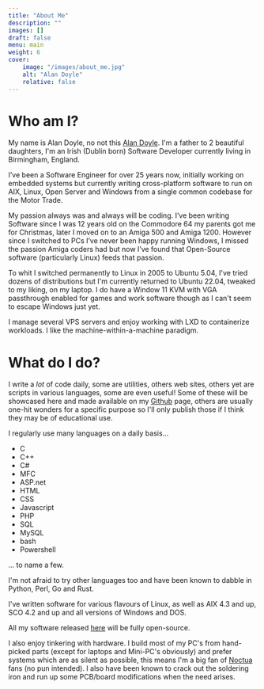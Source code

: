```yaml
---
title: "About Me"
description: ""
images: []
draft: false
menu: main
weight: 6
cover:
    image: "/images/about_me.jpg"
    alt: "Alan Doyle"
    relative: false
---
```


# Who am I?

My name is Alan Doyle, no not this [Alan Doyle](https://alandoyle.ca). I'm a father to 2 beautiful daughters, I'm an Irish (Dublin born) Software Developer currently living in Birmingham, England.

I’ve been a Software Engineer for over 25 years now, initially working on embedded systems but currently writing cross-platform software to run on AIX, Linux, Open Server and Windows from a single common codebase for the Motor Trade.

My passion always was and always will be coding. I’ve been writing Software since I was 12 years old on the Commodore 64 my parents got me for Christmas, later I moved on to an Amiga 500 and Amiga 1200. However since I switched to PCs I’ve never been happy running Windows, I missed the passion Amiga coders had but now I’ve found that Open-Source software (particularly Linux) feeds that passion. 

To whit I switched permanently to Linux in 2005 to Ubuntu 5.04, I've tried dozens of distributions but I'm currently returned to Ubuntu 22.04, tweaked to my liking, on my laptop. I do have a Window 11 KVM with VGA passthrough enabled for games and work software though as I can't seem to escape Windows just yet.

I manage several VPS servers and enjoy working with LXD to containerize workloads. I like the machine-within-a-machine paradigm.

# What do I do?

I write a _lot_ of code daily, some are utilities, others web sites, others yet are scripts in various languages, some are even useful! Some of these will be showcased here and made available on my [Github](https://github.com/alandoyle) page, others are usually one-hit wonders for a specific purpose so I'll only publish those if I think they may be of educational use.

I regularly use many languages on a daily basis...

- C
- C++
- C#
- MFC
- ASP.net
- HTML
- CSS
- Javascript
- PHP
- SQL
- MySQL
- bash
- Powershell

... to name a few.

I'm not afraid to try other languages too and have been known to dabble in Python, Perl, Go and Rust.

I've written software for various flavours of Linux, as well as AIX 4.3 and up, SCO 4.2 and up and all versions of Windows and DOS.

All my software released [here](https://github.com/alandoyle) will be fully open-source.

I also enjoy tinkering with hardware. I build most of my PC's from hand-picked parts (except for laptops and Mini-PC's obviously) and prefer systems which are as silent as possible, this means I'm a big fan of [Noctua](https://noctua.at) fans (no pun intended). I also have been known to crack out the soldering iron and run up some PCB/board modifications when the need arises.
